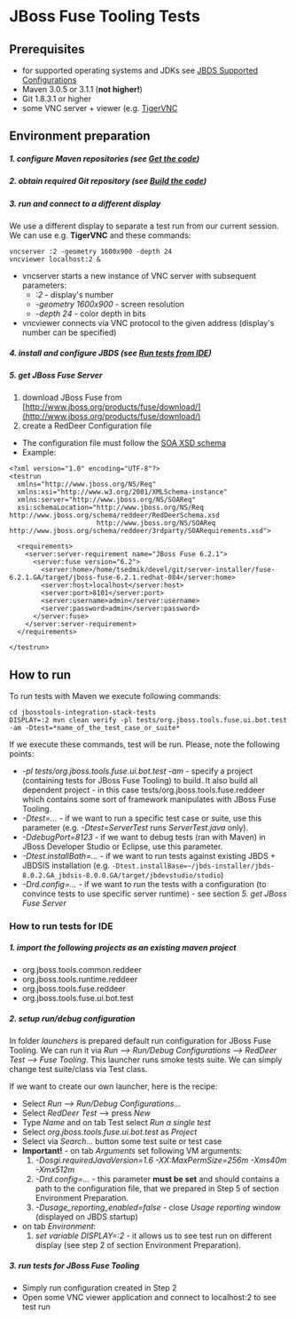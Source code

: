 # JBoss Fuse Tooling Tests

## Prerequisites

- for supported operating systems and JDKs see [JBDS Supported Configurations](https://access.redhat.com/articles/427493#JBDS_9)
- Maven 3.0.5 or 3.1.1 (**not higher!**)
- Git 1.8.3.1 or higher
- some VNC server + viewer (e.g. [TigerVNC](http://tigervnc.org/)

## Environment preparation

##### 1. configure Maven repositories (see [Get the code](https://github.com/jbosstools/jbosstools-integration-stack-tests#getthecode))
##### 2. obtain required Git repository (see [Build the code](https://github.com/jbosstools/jbosstools-integration-stack-tests#buildthecode))
##### 3. run and connect to a different display

We use a different display to separate a test run from our current session. We can use e.g. **TigerVNC** and these commands:
```
vncserver :2 -geometry 1600x900 -depth 24
vncviewer localhost:2 &
```
* vncserver starts a new instance of VNC server with subsequent parameters:
  * *:2* - display's number
  * *-geometry 1600x900* - screen resolution
  * *-depth 24* - color depth in bits
* vncviewer connects via VNC protocol to the given address (display's number can be specified)

##### 4. install and configure JBDS (see [Run tests from IDE](https://github.com/jbosstools/jbosstools-integration-stack-tests#runtestsfromide))

##### 5. get JBoss Fuse Server

1. download JBoss Fuse from [http://www.jboss.org/products/fuse/download/](http://www.jboss.org/products/fuse/download/)
2. create a RedDeer Configuration file
  * The configuration file must follow the [SOA XSD schema](http://www.jboss.org/schema/reddeer/3rdparty/SOARequirements.xsd)
  * Example:
```
<?xml version="1.0" encoding="UTF-8"?>
<testrun
  xmlns="http://www.jboss.org/NS/Req"
  xmlns:xsi="http://www.w3.org/2001/XMLSchema-instance"
  xmlns:server="http://www.jboss.org/NS/SOAReq"
  xsi:schemaLocation="http://www.jboss.org/NS/Req	http://www.jboss.org/schema/reddeer/RedDeerSchema.xsd
                      http://www.jboss.org/NS/SOAReq	http://www.jboss.org/schema/reddeer/3rdparty/SOARequirements.xsd">

  <requirements>
    <server:server-requirement name="JBoss Fuse 6.2.1">
      <server:fuse version="6.2">
        <server:home>/home/tsedmik/devel/git/server-installer/fuse-6.2.1.GA/target/jboss-fuse-6.2.1.redhat-084</server:home>
        <server:host>localhost</server:host>
        <server:port>8101</server:port>
        <server:username>admin</server:username>
        <server:password>admin</server:password>
      </server:fuse>
    </server:server-requirement>
  </requirements>

</testrun>
```

## How to run

To run tests with Maven we execute following commands:
```
cd jbosstools-integration-stack-tests
DISPLAY=:2 mvn clean verify -pl tests/org.jboss.tools.fuse.ui.bot.test -am -Dtest=*name_of_the_test_case_or_suite*
```
If we execute these commands, test will be run. Please, note the following points:
* *-pl tests/org.jboss.tools.fuse.ui.bot.test -am* - specify a project (containing tests for JBoss Fuse Tooling) to build. It also build all dependent project - in this case tests/org.jboss.tools.fuse.reddeer which contains some sort of framework manipulates with JBoss Fuse Tooling.
* *-Dtest=...* - if we want to run a specific test case or suite, use this parameter (e.g. *-Dtest=ServerTest* runs *ServerTest.java* only).
* *-DdebugPort=8123* - if we want to debug tests (ran with Maven) in JBoss Developer Studio or Eclipse, use this parameter. 
* *-Dtest.installBath=...* - if we want to run tests against existing JBDS + JBDSIS installation (e.g. `-Dtest.installBase=~/jbds-installer/jbds-8.0.2.GA_jbdsis-8.0.0.GA/target/jbdevstudio/studio`)
* *-Drd.config=...* - if we want to run the tests with a configuration (to convince tests to use specific server runtime) - see section _5. get JBoss Fuse Server_

### How to run tests for IDE

##### 1. import the following projects as an existing maven project
- org.jboss.tools.common.reddeer
- org.jboss.tools.runtime.reddeer
- org.jboss.tools.fuse.reddeer
- org.jboss.tools.fuse.ui.bot.test

##### 2. setup run/debug configuration
In folder _launchers_ is prepared default run configuration for JBoss Fuse Tooling. We can run it via _Run --> Run/Debug Configurations --> RedDeer Test --> Fuse Tooling_. This launcher runs smoke tests suite. We can simply change test suite/class via Test class.

If we want to create our own launcher, here is the recipe:
* Select *Run --> Run/Debug Configurations...*
* Select *RedDeer Test* --> press *New*
* Type *Name* and on tab Test select *Run a single test*
* Select *org.jboss.tools.fuse.ui.bot.test* as *Project*
* Select via *Search...* button some test suite or test case
* **Important!** - on tab *Arguments* set following VM arguments:
  1. *-Dosgi.requiredJavaVersion=1.6 -XX:MaxPermSize=256m -Xms40m -Xmx512m*
  2. *-Drd.config=...* - this parameter **must be set** and should contains a path to the configuration file, that we prepared in Step 5 of section Environment Preparation.
  3. *-Dusage_reporting_enabled=false* - close *Usage reporting* window (displayed on JBDS startup)
* on tab *Environment*:
  1. *set variable DISPLAY=:2* - it allows us to see test run on different display (see step 2 of section Environment Preparation).

##### 3. run tests for JBoss Fuse Tooling
* Simply run configuration created in Step 2
* Open some VNC viewer application and connect to localhost:2 to see test run
